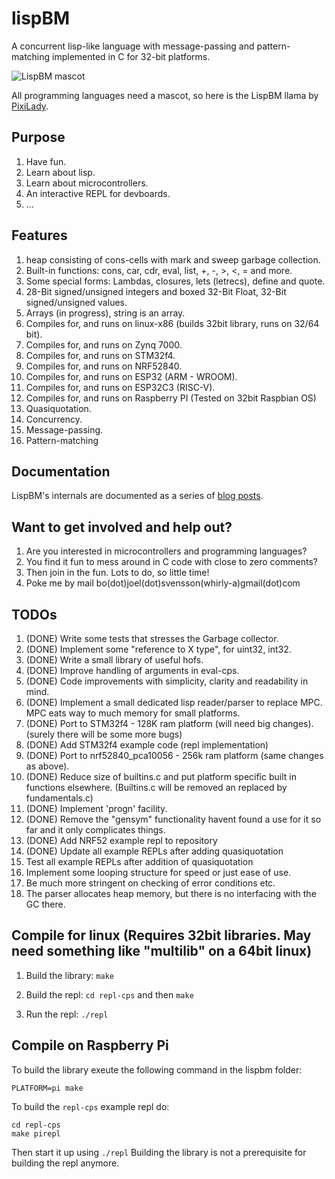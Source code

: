 # lispBM

A concurrent lisp-like language with message-passing and
pattern-matching implemented in C for 32-bit platforms.

![LispBM mascot](https://github.com/svenssonjoel/lispBM/blob/master/mascot/lispbm_llama_small.png)

All programming languages need a mascot, so here is the LispBM llama by [PixiLady](https://www.instagram.com/pixiladyart/).

## Purpose
1. Have fun.
2. Learn about lisp.
3. Learn about microcontrollers.
4. An interactive REPL for devboards.
5. ...

## Features
1. heap consisting of cons-cells with mark and sweep garbage collection.
2. Built-in functions: cons, car, cdr, eval, list, +, -, >, <, = and more.
3. Some special forms: Lambdas, closures, lets (letrecs), define and quote.
4. 28-Bit signed/unsigned integers and boxed 32-Bit Float, 32-Bit signed/unsigned values.
5. Arrays (in progress), string is an array. 
6. Compiles for, and runs on linux-x86 (builds 32bit library, runs on 32/64 bit).
7. Compiles for, and runs on Zynq 7000.
8. Compiles for, and runs on STM32f4. 
9. Compiles for, and runs on NRF52840.
10. Compiles for, and runs on ESP32 (ARM - WROOM).
11. Compiles for, and runs on ESP32C3 (RISC-V).
12. Compiles for, and runs on Raspberry PI (Tested on 32bit Raspbian OS)
13. Quasiquotation.
14. Concurrency. 
15. Message-passing.
16. Pattern-matching

## Documentation
LispBM's internals are documented as a series of [blog posts](http://svenssonjoel.github.io).

## Want to get involved and help out?
1. Are you interested in microcontrollers and programming languages?
2. You find it fun to mess around in C code with close to zero comments?
3. Then join in the fun. Lots to do, so little time!
4. Poke me by mail bo(dot)joel(dot)svensson(whirly-a)gmail(dot)com

## TODOs
1. (DONE) Write some tests that stresses the Garbage collector.
2. (DONE) Implement some "reference to X type", for uint32, int32. 
3. (DONE) Write a small library of useful hofs. 
4. (DONE) Improve handling of arguments in eval-cps. 
5. (DONE) Code improvements with simplicity, clarity  and readability in mind.
6. (DONE) Implement a small dedicated lisp reader/parser to replace MPC. MPC eats way to much memory for small platforms.
7. (DONE) Port to STM32f4 - 128K ram platform (will need big changes). (surely there will be some more bugs)
8. (DONE) Add STM32f4 example code (repl implementation)
9. (DONE) Port to nrf52840_pca10056 - 256k ram platform (same changes as above).
10. (DONE) Reduce size of builtins.c and put platform specific built in functions elsewhere. (Builtins.c will be removed an replaced by fundamentals.c) 
11. (DONE) Implement 'progn' facility.
12. (DONE) Remove the "gensym" functionality havent found a use for it so far and it only complicates things.
13. (DONE) Add NRF52 example repl to repository
14. (DONE) Update all example REPLs after adding quasiquotation
15. Test all example REPLs after addition of quasiquotation
16. Implement some looping structure for speed or just ease of use. 
17. Be much more stringent on checking of error conditions etc.
18. The parser allocates heap memory, but there is no interfacing with the GC there.

## Compile for linux (Requires 32bit libraries. May need something like "multilib" on a 64bit linux)
1. Build the library: `make`

2. Build the repl: `cd repl-cps` and then `make`

3. Run the repl: `./repl`


## Compile on Raspberry Pi

To build the library exeute the following command in the lispbm folder:

```
PLATFORM=pi make
```

To build the `repl-cps` example repl do:

```
cd repl-cps
make pirepl
```

Then start it up using `./repl`
Building the library is not a prerequisite for building the repl anymore.
